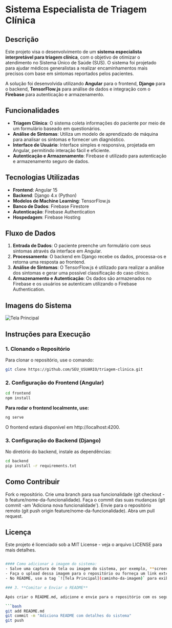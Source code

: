 # Sistema Especialista de Triagem Clínica

## Descrição

Este projeto visa o desenvolvimento de um **sistema especialista interpretável para triagem clínica**, com o objetivo de otimizar o atendimento no Sistema Único de Saúde (SUS). O sistema foi projetado para ajudar médicos generalistas a realizar encaminhamentos mais precisos com base em sintomas reportados pelos pacientes.

A solução foi desenvolvida utilizando **Angular** para o frontend, **Django** para o backend, **TensorFlow.js** para análise de dados e integração com o **Firebase** para autenticação e armazenamento.

## Funcionalidades

- **Triagem Clínica**: O sistema coleta informações do paciente por meio de um formulário baseado em questionários.
- **Análise de Sintomas**: Utiliza um modelo de aprendizado de máquina para analisar os sintomas e fornecer um diagnóstico.
- **Interface de Usuário**: Interface simples e responsiva, projetada em Angular, permitindo interação fácil e eficiente.
- **Autenticação e Armazenamento**: Firebase é utilizado para autenticação e armazenamento seguro de dados.

## Tecnologias Utilizadas

- **Frontend**: Angular 15
- **Backend**: Django 4.x (Python)
- **Modelos de Machine Learning**: TensorFlow.js
- **Banco de Dados**: Firebase Firestore
- **Autenticação**: Firebase Authentication
- **Hospedagem**: Firebase Hosting

## Fluxo de Dados

1. **Entrada de Dados**: O paciente preenche um formulário com seus sintomas através da interface em Angular.
2. **Processamento**: O backend em Django recebe os dados, processa-os e retorna uma resposta ao frontend.
3. **Análise de Sintomas**: O TensorFlow.js é utilizado para realizar a análise dos sintomas e gerar uma possível classificação do caso clínico.
4. **Armazenamento e Autenticação**: Os dados são armazenados no Firebase e os usuários se autenticam utilizando o Firebase Authentication.

## Imagens do Sistema

![Tela Principal](https://link-da-imagem-do-sistema.com/screenshot.png)

## Instruções para Execução

### 1. Clonando o Repositório

Para clonar o repositório, use o comando:

```bash
git clone https://github.com/SEU_USUARIO/triagem-clinica.git
```

### 2. Configuração do Frontend (Angular)
```bash
cd frontend
npm install
```

**Para rodar o frontend localmente, use:**
```bash
ng serve
```
O frontend estará disponível em http://localhost:4200.

### 3. Configuração do Backend (Django)
No diretório do backend, instale as dependências:

``` bash
cd backend
pip install -r requirements.txt
```

## Como Contribuir
Fork o repositório.
Crie uma branch para sua funcionalidade (git checkout -b feature/nome-da-funcionalidade).
Faça o commit das suas mudanças (git commit -am 'Adiciona nova funcionalidade').
Envie para o repositório remoto (git push origin feature/nome-da-funcionalidade).
Abra um pull request.


## Licença
Este projeto é licenciado sob a MIT License - veja o arquivo LICENSE para mais detalhes.

``` bash

#### Como adicionar a imagem do sistema:
- Salve uma captura de tela ou imagem do sistema, por exemplo, **screenshot.png**.
- Faça o upload dessa imagem para o repositório ou forneça um link externo para a imagem.
- No README, use a tag `![Tela Principal](caminho-da-imagem)` para exibir a imagem.

### 3. **Comitar e Enviar o README**

Após criar o README.md, adicione e envie para o repositório com os seguintes comandos no terminal do VSCode:

```bash
git add README.md
git commit -m "Adiciona README com detalhes do sistema"
git push
```



